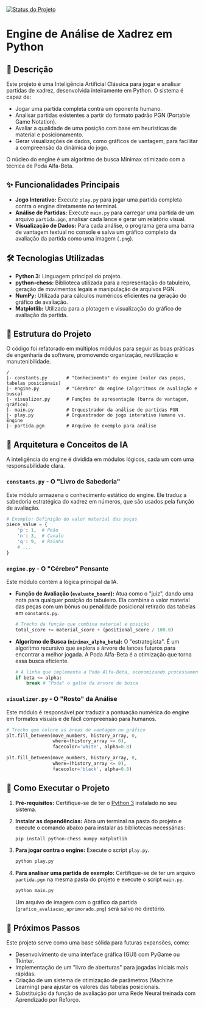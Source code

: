 [![Status do Projeto](https://img.shields.io/badge/status-em%20desenvolvimento-yellow)](https://github.com/matheus-silva/my-chess-ai)

# Engine de Análise de Xadrez em Python

## 📖 Descrição

Este projeto é uma Inteligência Artificial Clássica para jogar e analisar partidas de xadrez, desenvolvida inteiramente em Python. O sistema é capaz de:
- Jogar uma partida completa contra um oponente humano.
- Analisar partidas existentes a partir do formato padrão PGN (Portable Game Notation).
- Avaliar a qualidade de uma posição com base em heurísticas de material e posicionamento.
- Gerar visualizações de dados, como gráficos de vantagem, para facilitar a compreensão da dinâmica do jogo.

O núcleo do engine é um algoritmo de busca Minimax otimizado com a técnica de Poda Alfa-Beta.

## ✨ Funcionalidades Principais

* **Jogo Interativo:** Execute `play.py` para jogar uma partida completa contra o engine diretamente no terminal.
* **Análise de Partidas:** Execute `main.py` para carregar uma partida de um arquivo `partida.pgn`, analisar cada lance e gerar um relatório visual.
* **Visualização de Dados:** Para cada análise, o programa gera uma barra de vantagem textual no console e salva um gráfico completo da avaliação da partida como uma imagem (`.png`).

## 🛠️ Tecnologias Utilizadas

* **Python 3:** Linguagem principal do projeto.
* **python-chess:** Biblioteca utilizada para a representação do tabuleiro, geração de movimentos legais e manipulação de arquivos PGN.
* **NumPy:** Utilizada para cálculos numéricos eficientes na geração do gráfico de avaliação.
* **Matplotlib:** Utilizada para a plotagem e visualização do gráfico de avaliação da partida.

## 📂 Estrutura do Projeto

O código foi refatorado em múltiplos módulos para seguir as boas práticas de engenharia de software, promovendo organização, reutilização e manutenibilidade.

```
/
|- constants.py       # "Conhecimento" do engine (valor das peças, tabelas posicionais)
|- engine.py          # "Cérebro" do engine (algoritmos de avaliação e busca)
|- visualizer.py      # Funções de apresentação (barra de vantagem, gráfico)
|- main.py            # Orquestrador da análise de partidas PGN
|- play.py            # Orquestrador do jogo interativo Humano vs. Engine
|- partida.pgn        # Arquivo de exemplo para análise
```

## 🧠 Arquitetura e Conceitos de IA

A inteligência do engine é dividida em módulos lógicos, cada um com uma responsabilidade clara.

### `constants.py` - O "Livro de Sabedoria"

Este módulo armazena o conhecimento estático do engine. Ele traduz a sabedoria estratégica do xadrez em números, que são usados pela função de avaliação.

```python
# Exemplo: Definição do valor material das peças
piece_value = {
    'p': 1,  # Peão
    'n': 3,  # Cavalo
    'q': 9,  # Rainha
    # ...
}
```

### `engine.py` - O "Cérebro" Pensante

Este módulo contém a lógica principal da IA.

* **Função de Avaliação (`evaluate_board`):** Atua como o "juiz", dando uma nota para qualquer posição do tabuleiro. Ela combina o valor material das peças com um bônus ou penalidade posicional retirado das tabelas em `constants.py`.

    ```python
    # Trecho da função que combina material e posição
    total_score += material_score + (positional_score / 100.0)
    ```

* **Algoritmo de Busca (`minimax_alpha_beta`):** O "estrategista". É um algoritmo recursivo que explora a árvore de lances futuros para encontrar a melhor jogada. A Poda Alfa-Beta é a otimização que torna essa busca eficiente.

    ```python
    # A linha que implementa a Poda Alfa-Beta, economizando processamento
    if beta <= alpha:
        break # "Poda" o galho da árvore de busca
    ```

### `visualizer.py` - O "Rosto" da Análise

Este módulo é responsável por traduzir a pontuação numérica do engine em formatos visuais e de fácil compreensão para humanos.

```python
# Trecho que colore as áreas de vantagem no gráfico
plt.fill_between(move_numbers, history_array, 0, 
                 where=(history_array >= 0), 
                 facecolor='white', alpha=0.8)

plt.fill_between(move_numbers, history_array, 0, 
                 where=(history_array <= 0), 
                 facecolor='black', alpha=0.8)
```

## 🚀 Como Executar o Projeto

1.  **Pré-requisitos:**
    Certifique-se de ter o [Python 3](https://www.python.org/downloads/) instalado no seu sistema.

2.  **Instalar as dependências:**
    Abra um terminal na pasta do projeto e execute o comando abaixo para instalar as bibliotecas necessárias:
    ```bash
    pip install python-chess numpy matplotlib
    ```

3.  **Para jogar contra o engine:**
    Execute o script `play.py`.
    ```bash
    python play.py
    ```

4.  **Para analisar uma partida de exemplo:**
    Certifique-se de ter um arquivo `partida.pgn` na mesma pasta do projeto e execute o script `main.py`.
    ```bash
    python main.py
    ```
    Um arquivo de imagem com o gráfico da partida (`grafico_avaliacao_aprimorado.png`) será salvo no diretório.

## 🔮 Próximos Passos

Este projeto serve como uma base sólida para futuras expansões, como:
- Desenvolvimento de uma interface gráfica (GUI) com PyGame ou Tkinter.
- Implementação de um "livro de aberturas" para jogadas iniciais mais rápidas.
- Criação de um sistema de otimização de parâmetros (Machine Learning) para ajustar os valores das tabelas posicionais.
- Substituição da função de avaliação por uma Rede Neural treinada com Aprendizado por Reforço.
